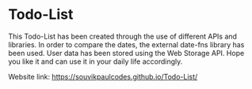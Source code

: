 # Todo-List

This Todo-List has been created through the use of different APIs and libraries. In order to compare the dates, the external date-fns library has been used. User data has been stored using the Web Storage API. Hope you like it and can use it in your daily life accordingly.

Website link: https://souvikpaulcodes.github.io/Todo-List/
